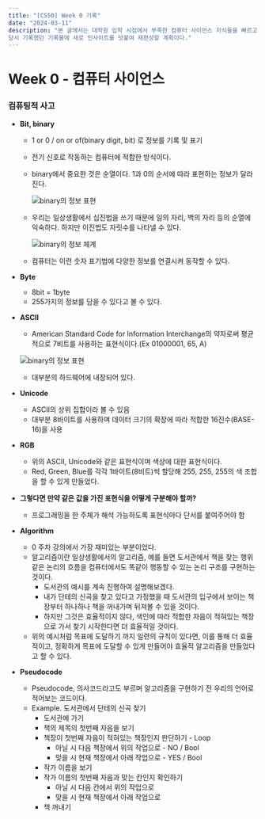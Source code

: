 ```yaml
---
title: "[CS50] Week 0 기록"
date: "2024-03-11"
description: "본 글에서는 대학원 입학 시점에서 부족한 컴퓨터 사이언스 지식들을 빠르고 정확하게 습득할 수 있게 도와준 CS50에 대한 강의 정리를 하려고 한다.  
당시 기록했던 기록물에 새로 인사이트를 덧붙여 재편성할 계획이다."
---
```


# Week 0 - 컴퓨터 사이언스

### 컴퓨팅적 사고

- **Bit, binary**
    - 1 or 0 / on or of(binary digit, bit) 로 정보를 기록 및 표기
    - 전기 신호로 작동하는 컴퓨터에 적합한 방식이다.
    - binary에서 중요한 것은 순열이다. 1과 0의 순서에 따라 표현하는 정보가 달라진다.
        
        ![binary의 정보 표현](./binary1.png)
        
    - 우리는 일상생활에서 십진법을 쓰기 때문에 일의 자리, 백의 자리 등의 순열에 익숙하다. 하지만 이진법도 자릿수를 나타낼 수 있다.
        
        ![binary의 정보 체계](./binary2.png)
        
    - 컴퓨터는 이런 숫자 표기법에 다양한 정보를 연결시켜 동작할 수 있다.

- **Byte**
    - 8bit = 1byte
    - 255가지의 정보를 담을 수 있다고 볼 수 있다.

- **ASCII**
    - American Standard Code for Information Interchange의 약자로써 평균적으로 7비트를 사용하는 표현식이다.(Ex 01000001, 65, A)
    
    ![binary의 정보 표현](./asciiTable.png)
    
    - 대부분의 하드웨어에 내장되어 있다.

- **Unicode**
    - ASCII의 상위 집합이라 볼 수 있음
    - 대부분 8바이트를 사용하며 데이터 크기의 확장에 따라 적합한 16진수(BASE-16)을 사용

- **RGB**
    - 위의 ASCII, Unicode와 같은 표현식이며 색상에 대한 표현식이다.
    - Red, Green, Blue를 각각 1바이트(8비트)씩 할당해 255, 255, 255의 색 조합을 할 수 있게 만들었다.

- **그렇다면 만약 같은 값을 가진 표현식을 어떻게 구분해야 할까?**
    - 프로그래밍을 한 주체가 해석 가능하도록 표현식마다 단서를 붙여주어야 함

- **Algorithm**
    - 0 주차 강의에서 가장 재미있는 부분이었다.
    - 알고리즘이란 일상생활에서의 알고리즘, 예를 들면 도서관에서 책을 찾는 행위 같은 논리의 흐름을 컴퓨터에서도 똑같이 행동할 수 있는 논리 구조를 구현하는 것이다.
        - 도서관의 예시를 계속 진행하여 설명해보겠다.
        - 내가 단테의 신곡을 찾고 있다고 가정했을 때 도서관의 입구에서 보이는 책장부터 하나하나 책을 꺼내가며 뒤져볼 수 있을 것이다.
        - 하지만 그것은 효율적이지 않다, 색인에 따라 적합한 자음이 적혀있는 책장으로 가서 찾기 시작한다면 더 효율적일 것이다.
    - 위의 예시처럼 목표에 도달하기 까지 일련의 규칙이 있다면, 이를 통해 더 효율적이고, 정확하게 목표에 도달할 수 있게 만들어야 효율적 알고리즘을 만들었다고 할 수 있다.

- **Pseudocode**
    - Pseudocode, 의사코드라고도 부르며 알고리즘을 구현하기 전 우리의 언어로 적어보는 코드이다.
    - Example. 도서관에서 단테의 신곡 찾기
        - 도서관에 가기
        - 책의 제목의 첫번째 자음을 보기
        - 책장이 첫번째 자음이 적혀있는 책장인지 판단하기 - Loop
            - 아닐 시 다음 책장에서 위의 작업으로 - NO / Bool
            - 맞을 시 현재 책장에서 아래 작업으로 - YES / Bool
        - 작가 이름을 보기
        - 작가 이름의 첫번째 자음과 맞는 칸인지 확인하기
            - 아닐 시 다음 칸에서 위의 작업으로
            - 맞을 시 현재 책장에서 아래 작업으로
        - 책 꺼내기